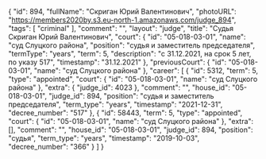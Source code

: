 {
    "id": 894,
    "fullName": "Скриган Юрий Валентинович",
    "photoURL": "https://members2020by.s3.eu-north-1.amazonaws.com/judge_894",
    "tags": [
        "criminal"
    ],
    "comment": "",
    "layout": "judge",
    "title": "Судья Скриган Юрий Валентинович",
    "court": {
        "id": "05-018-03-01",
        "name": "суд Слуцкого района",
        "position": "судья и заместитель председателя",
        "termType": "years",
        "term": 5,
        "description": "c 31.12.2021, на срок 5 лет, по указу 517",
        "timestamp": "31.12.2021"
    },
    "previousCourt": {
        "id": "05-018-03-01",
        "name": "суд Слуцкого района"
    },
    "career": [
        {
            "id": 5312,
            "term": 5,
            "type": "appointed",
            "court": {
                "id": "05-018-03-01",
                "name": "суд Слуцкого района"
            },
            "extra": {
                "judge_id": 4023
            },
            "comment": "",
            "house_id": "05-018-03-01",
            "judge_id": 894,
            "position": "судья и заместитель председателя",
            "term_type": "years",
            "timestamp": "2021-12-31",
            "decree_number": "517"
        },
        {
            "id": 58443,
            "term": 5,
            "type": "appointed",
            "court": {
                "id": "05-018-03-01",
                "name": "суд Слуцкого района"
            },
            "extra": [],
            "comment": "",
            "house_id": "05-018-03-01",
            "judge_id": 894,
            "position": "судья",
            "term_type": "years",
            "timestamp": "2019-10-03",
            "decree_number": "366"
        }
    ]
}